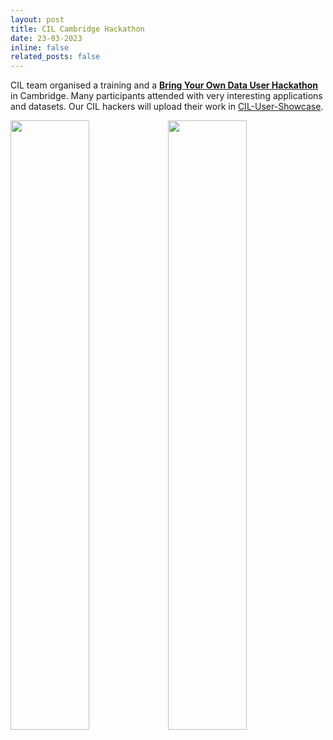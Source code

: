```yaml
---
layout: post
title: CIL Cambridge Hackathon
date: 23-03-2023
inline: false
related_posts: false
---
```


CIL team organised a training and a [**Bring Your Own Data User Hackathon**](https://ccpi.ac.uk/events/byod-cil-hackathon/) in Cambridge. Many participants attended with very interesting applications and datasets. Our CIL hackers will upload their work in [CIL-User-Showcase](https://github.com/TomographicImaging/CIL-User-Showcase).

<img src="../../assets/img/cambridge_hackathon_1.jpg" width="50%"/><img src="../../assets/img/cambridge_hackathon_2.jpg" width="50%"/>





